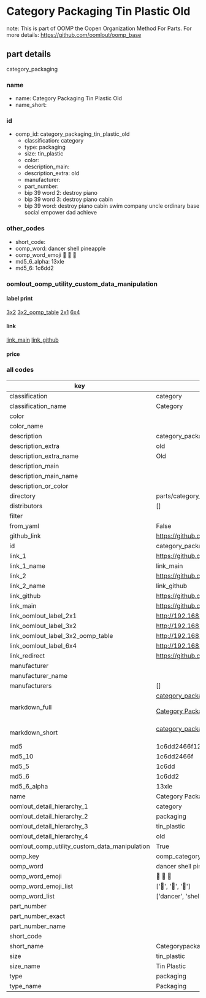 # Category Packaging Tin Plastic Old  

note: This is part of OOMP the Oopen Organization Method For Parts. For more details: https://github.com/oomlout/oomp_base

##  part details
  



category_packaging



### name
* name: Category Packaging Tin Plastic Old
* name_short: 
### id
* oomp_id: category_packaging_tin_plastic_old
  * classification: category
  * type: packaging
  * size: tin_plastic
  * color: 
  * description_main: 
  * description_extra: old
  * manufacturer: 
  * part_number: 
  * bip 39 word 2: destroy piano
  * bip 39 word 3: destroy piano cabin
  * bip 39 word: destroy piano cabin swim company uncle ordinary base social empower dad achieve

### other_codes
* short_code: 
* oomp_word: dancer shell pineapple
* oomp_word_emoji :dancer: :shell: :pineapple:
* md5_6_alpha: 13xle
* md5_6: 1c6dd2






### oomlout_oomp_utility_custom_data_manipulation
#### label print
[3x2](http://192.168.1.245:1112/?label=oomp%2013xle)
[3x2_oomp_table](http://192.168.1.108:1112/?label=oomp%2013xle)
[2x1](http://192.168.1.242:1112/?label=oomp%2013xle)
[6x4](http://192.168.1.55:1112/?label=oomp%2013xle)    

#### link

[link_main](https://github.com/oomlout/oomlout_oomp_version_1_messy/tree/main/parts/category_packaging_tin_plastic_old) [link_github](https://github.com/oomlout/oomlout_oomp_version_1_messy/tree/main/parts/category_packaging_tin_plastic_old)                             

#### price







### all codes 
| key | value |  
| --- | --- |  
| classification | category |  
| classification_name | Category |  
| color |  |  
| color_name |  |  
| description | category_packaging |  
| description_extra | old |  
| description_extra_name | Old |  
| description_main |  |  
| description_main_name |  |  
| description_or_color |   |  
| directory | parts/category_packaging_tin_plastic_old |  
| distributors | [] |  
| filter |  |  
| from_yaml | False |  
| github_link | https://github.com/oomlout/oomlout_oomp_part_src/tree/main/parts/category_packaging_tin_plastic_old |  
| id | category_packaging_tin_plastic_old |  
| link_1 | https://github.com/oomlout/oomlout_oomp_version_1_messy/tree/main/parts/category_packaging_tin_plastic_old |  
| link_1_name | link_main |  
| link_2 | https://github.com/oomlout/oomlout_oomp_version_1_messy/tree/main/parts/category_packaging_tin_plastic_old |  
| link_2_name | link_github |  
| link_github | https://github.com/oomlout/oomlout_oomp_version_1_messy/tree/main/parts/category_packaging_tin_plastic_old |  
| link_main | https://github.com/oomlout/oomlout_oomp_version_1_messy/tree/main/parts/category_packaging_tin_plastic_old |  
| link_oomlout_label_2x1 | http://192.168.1.242:1112/?label=oomp%2013xle |  
| link_oomlout_label_3x2 | http://192.168.1.245:1112/?label=oomp%2013xle |  
| link_oomlout_label_3x2_oomp_table | http://192.168.1.108:1112/?label=oomp%2013xle |  
| link_oomlout_label_6x4 | http://192.168.1.55:1112/?label=oomp%2013xle |  
| link_redirect | https://github.com/oomlout/oomlout_oomp_version_1_messy/tree/main/parts/category_packaging_tin_plastic_old |  
| manufacturer |  |  
| manufacturer_name |  |  
| manufacturers | [] |  
| markdown_full | [category_packaging_tin_plastic_old](none)<br>[](none)<br>[Category Packaging Tin Plastic Old](none)<br><br> |  
| markdown_short | [category_packaging_tin_plastic_old](none)<br><br> |  
| md5 | 1c6dd2466f12f38bb2174dbe3fa901e1 |  
| md5_10 | 1c6dd2466f |  
| md5_5 | 1c6dd |  
| md5_6 | 1c6dd2 |  
| md5_6_alpha | 13xle |  
| name | Category Packaging Tin Plastic Old |  
| oomlout_detail_hierarchy_1 | category |  
| oomlout_detail_hierarchy_2 | packaging |  
| oomlout_detail_hierarchy_3 | tin_plastic |  
| oomlout_detail_hierarchy_4 | old |  
| oomlout_oomp_utility_custom_data_manipulation | True |  
| oomp_key | oomp_category_packaging_tin_plastic_old |  
| oomp_word | dancer shell pineapple |  
| oomp_word_emoji | :dancer: :shell: :pineapple: |  
| oomp_word_emoji_list | [':dancer:', ':shell:', ':pineapple:'] |  
| oomp_word_list | ['dancer', 'shell', 'pineapple'] |  
| part_number |  |  
| part_number_exact |  |  
| part_number_name |  |  
| short_code |  |  
| short_name | Categorypackaging |  
| size | tin_plastic |  
| size_name | Tin Plastic |  
| type | packaging |  
| type_name | Packaging |  
